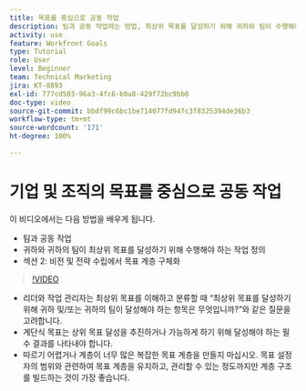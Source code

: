 ```yaml
---
title: 목표를 중심으로 공동 작업
description: 팀과 공동 작업하는 방법, 최상위 목표를 달성하기 위해 귀하와 팀이 수행해야 하는 작업을 정의하고 목표 계층을 구체화하는 방법을 알아봅니다.
activity: use
feature: Workfront Goals
type: Tutorial
role: User
level: Beginner
team: Technical Marketing
jira: KT-8893
exl-id: 777cd503-96a3-4fc6-b0a8-429f72bc9bb0
doc-type: video
source-git-commit: bbdf99c6bc1be714077fd94fc3f8325394de36b3
workflow-type: tm+mt
source-wordcount: '171'
ht-degree: 100%

---
```


# 기업 및 조직의 목표를 중심으로 공동 작업

이 비디오에서는 다음 방법을 배우게 됩니다.

* 팀과 공동 작업
* 귀하와 귀하의 팀이 최상위 목표를 달성하기 위해 수행해야 하는 작업 정의
* 섹션 2: 비전 및 전략 수립에서 목표 계층 구체화

>[!VIDEO](https://video.tv.adobe.com/v/335187/?quality=12&learn=on&enablevpops=1)

<!--
Pro-tips graphic
-->

* 리더와 작업 관리자는 최상위 목표를 이해하고 분류할 때 “최상위 목표를 달성하기 위해 귀하 및/또는 귀하의 팀이 달성해야 하는 항목은 무엇입니까?”와 같은 질문을 고려합니다.
* 계단식 목표는 상위 목표 달성을 추진하거나 가능하게 하기 위해 달성해야 하는 필수 결과를 나타내야 합니다.
* 따르기 어렵거나 계층이 너무 많은 복잡한 목표 계층을 만들지 마십시오. 목표 설정자의 범위와 관련하여 목표 계층을 유지하고, 관리할 수 있는 정도까지만 계층 구조를 빌드하는 것이 가장 좋습니다.
